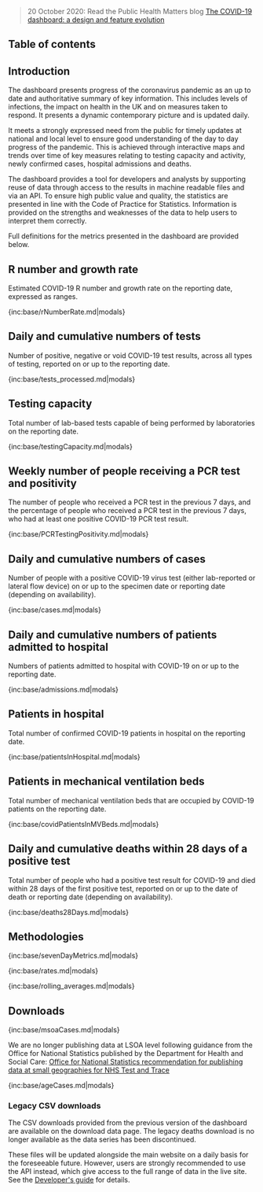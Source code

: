 ﻿> 20 October 2020: Read the Public Health Matters blog [The COVID-19 dashboard: a design and feature evolution](https://publichealthmatters.blog.gov.uk/2020/10/20/covid-19-dashboard-a-design-and-feature-evolution/)

## Table of contents

## Introduction

The dashboard presents progress of the coronavirus pandemic as an up to date and authoritative summary of key information. This includes levels of infections, the impact on health in the UK and on measures taken to respond.  It presents a dynamic contemporary picture and is updated daily. 

It meets a strongly expressed need from the public for timely updates at national and local level to ensure good understanding of the day to day progress of the pandemic. This is achieved through interactive maps and trends over time of key measures relating to testing capacity and activity, newly confirmed cases, hospital admissions and deaths.

The dashboard provides a tool for developers and analysts by supporting reuse of data through access to the results in machine readable files and via an API.
To ensure high public value and quality, the statistics are presented in line with the Code of Practice for Statistics. Information is provided on the strengths and weaknesses of the data to help users to interpret them correctly. 

Full definitions for the metrics presented in the dashboard are provided below.

## R number and growth rate

Estimated COVID-19 R number and growth rate on the reporting date, expressed as ranges.

{inc:base/rNumberRate.md|modals}

## Daily and cumulative numbers of tests

Number of positive, negative or void COVID-19 test results, across all types of testing, reported on or up to the reporting date.

{inc:base/tests_processed.md|modals}

## Testing capacity

Total number of lab-based tests capable of being performed by laboratories on the reporting date.

{inc:base/testingCapacity.md|modals}

## Weekly number of people receiving a PCR test and positivity

The number of people who received a PCR test in the previous 7 days, and the percentage of people who received a PCR test in the previous 7 days, who had at least one positive COVID-19 PCR test result.

{inc:base/PCRTestingPositivity.md|modals}

## Daily and cumulative numbers of cases 

Number of people with a positive COVID-19 virus test (either lab-reported or lateral flow device) on or up to the specimen date or reporting date (depending on availability).

{inc:base/cases.md|modals}

## Daily and cumulative numbers of patients admitted to hospital

Numbers of patients admitted to hospital with COVID-19 on or up to the reporting date. 

{inc:base/admissions.md|modals}

## Patients in hospital

Total number of confirmed COVID-19 patients in hospital on the reporting date.

{inc:base/patientsInHospital.md|modals}

## Patients in mechanical ventilation beds

Total number of mechanical ventilation beds that are occupied by COVID-19 patients on the reporting date.

{inc:base/covidPatientsInMVBeds.md|modals}

## Daily and cumulative deaths within 28 days of a positive test

Total number of people who had a positive test result for COVID-19 and died within 28 days of the first
positive test, reported on or up to the date of death or reporting date (depending on availability).

{inc:base/deaths28Days.md|modals}

## Methodologies

{inc:base/sevenDayMetrics.md|modals}

{inc:base/rates.md|modals}

{inc:base/rolling_averages.md|modals}

## Downloads

{inc:base/msoaCases.md|modals}


We are no longer publishing data at LSOA level following guidance from the Office for National Statistics published by the Department for Health and Social Care: [Office for National Statistics recommendation for publishing data at small geographies for NHS Test and Trace](https://www.gov.uk/government/publications/office-for-national-statistics-recommendation-for-publishing-data-at-small-geographies-for-nhs-test-and-trace)


{inc:base/ageCases.md|modals}
### Legacy CSV downloads

The CSV downloads provided from the previous version of the dashboard are available on the download data page. The legacy deaths download is no longer available as the data series has been discontinued.

These files will be updated alongside the main website on a daily basis for the foreseeable future.
However, users are strongly recommended to use the API instead, which give access to the full range of
data in the live site. See the [Developer's guide](https://coronavirus-staging.data.gov.uk/developers-guide)
for details.